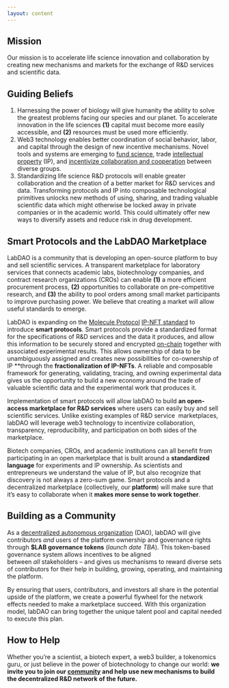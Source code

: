 ```yaml
---
layout: content
---
```


## **Mission**

Our mission is to accelerate life science innovation and collaboration by creating new mechanisms and markets for the exchange of R&D services and scientific data.

## **Guiding Beliefs**

1. Harnessing the power of biology will give humanity the ability to solve the greatest problems facing our species and our planet. To accelerate innovation in the life sciences **(1)** capital must become more easily accessible, and **(2)** resources must be used more efficiently.‍
2. Web3 technology enables better coordination of social behavior, labor, and capital through the design of new incentive mechanisms. Novel tools and systems are emerging to [fund science](https://www.vitadao.com/), trade [intellectual property](https://www.molecule.to/) (IP), and [incentivize collaboration and cooperation](https://newsletter.banklesshq.com/p/ethereum-slayer-of-moloch-) between diverse groups.
3. Standardizing life science R&D protocols will enable greater collaboration and the creation of a better market for R&D services and data. Transforming protocols and IP into composable technological primitives unlocks new methods of using, sharing, and trading valuable scientific data which might otherwise be locked away in private companies or in the academic world. This could ultimately offer new ways to diversify assets and reduce risk in drug development.

## **Smart Protocols and the LabDAO Marketplace**

LabDAO is a community that is developing an open-source platform to buy and sell scientific services. A transparent marketplace for laboratory services that connects academic labs, biotechnology companies, and contract research organizations (CROs) can enable **(1)** a more efficient procurement process, **(2)** opportunities to collaborate on pre-competitive research, and **(3)** the ability to pool orders among small market participants to improve purchasing power. We believe that creating a market will allow useful standards to emerge.

LabDAO is expanding on the [Molecule Protocol](https://medium.com/molecule-blog/an-open-bazaar-for-drug-development-molecule-protocol-a47978dd914) [IP-NFT standard](https://medium.com/molecule-blog/molecules-biopharma-ipnfts-a-technical-description-4dcfc6bf77f8) to introduce **smart protocols**. Smart protocols provide a standardized format for the specifications of R&D services and the data it produces, and allow this information to be securely stored and encrypted [on-chain](https://ethereum.org/en/developers/docs/storage/) together with associated experimental results. This allows ownership of data to be unambiguously assigned and creates new possibilities for co-ownership of IP **through the **fractionalization of IP-NFTs**. A reliable and composable framework for generating, validating, tracing, and owning experimental data gives us the opportunity to build a new economy around the trade of valuable scientific data and the experimental work that produces it.

Implementation of smart protocols will allow labDAO to build **an open-access marketplace for R&D services** where users can easily buy and sell scientific services. Unlike existing examples of R&D service  marketplaces, labDAO will leverage web3 technology to incentivize collaboration, transparency, reproducibility, and participation on both sides of the marketplace. 

Biotech companies, CROs, and academic institutions can all benefit from participating in an open marketplace that is built around a **standardized language** for experiments and IP ownership. As scientists and entrepreneurs we understand the value of IP, but also recognize that discovery is not always a zero-sum game. Smart protocols and a decentralized marketplace (collectively, our **platform**) will make sure that it’s easy to collaborate when it **makes more sense to work together**. 

## **Building as a Community**

As a [decentralized autonomous organization](https://ethereum.org/en/dao/) (DAO), labDAO will give contributors *and* users of the platform ownership and governance rights through **$LAB governance tokens** (*launch date TBA*). This token-based governance system allows incentives to be aligned between *all* stakeholders – and gives us mechanisms to reward diverse sets of contributors for their help in building, growing, operating, and maintaining the platform.

By ensuring that users, contributors, and investors all share in the potential upside of the platform, we create a powerful flywheel for the network effects needed to make a marketplace succeed. With this organization model, labDAO can bring together the unique talent pool and capital needed to execute this plan.

## **How to Help**

Whether you’re a scientist, a biotech expert, a web3 builder, a tokenomics guru, or just believe in the power of biotechnology to change our world: **we invite you to join our [community](https://discord.gg/labdao) and help use new mechanisms to build the decentralized R&D network of the future.**‍